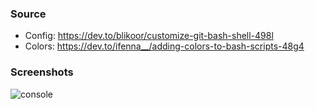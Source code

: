 ### Source
 - Config: https://dev.to/blikoor/customize-git-bash-shell-498l
 - Colors: https://dev.to/ifenna__/adding-colors-to-bash-scripts-48g4

### Screenshots
![console](https://github.com/user-attachments/assets/89b35600-a62d-4ea8-88ad-0bea8ab4575a)

